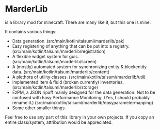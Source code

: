 # MarderLib

is a library mod for minecraft. There are many like it, but this one is mine.

It contains various things:
- Data generation.   (src/main/kotlin/talsumi/marderlib/pak)
- Easy registering of anything that can be put into a registry.  (src/main/kotlin/talsumi/marderlib/registration)
- A flexible widget system for guis.   (src/main/kotlin/talsumi/marderlib/screen)
- A (mostly) automated system for synchronizing entity & blockentity data.   (src/main/kotlin/talsumi/marderlib/content)
- A plethora of utility classes.   (src/main/kotlin/talsumi/marderlib/util)
- Implemented item & fluid (broken currently) inventories.   (src/main/kotlin/talsumi/marderlib/storage)
- EzPM, a JSON ripoff mainly designed for the data generation. Not to be confused with Easy Performance Monitoring. (Yes, I should probably rename it.)  (src/main/kotlin/talsumi/marderlib/easyparametermapping)
- Some other smaller things.

Feel free to use any part of this library in your own projects. If you copy an entire class/system, attribution would be appreciated.
